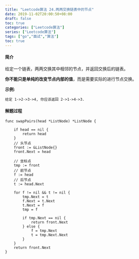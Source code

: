 ```yaml
---
title: "Leetcode算法 24.两两交换链表中的节点"
date: 2019-11-02T20:00:50+08:00
draft: false
toc: true
categories: ["Leetcode算法"]
series: ["Leetcode算法"]
tags: ["go","面试","算法"]
toc: true
---
```


#### 简介

给定一个链表，两两交换其中相邻的节点，并返回交换后的链表。

**你不能只是单纯的改变节点内部的值**，而是需要实际的进行节点交换。

**示例:**
``` golang
给定 1->2->3->4, 你应该返回 2->1->4->3.
```

#### 解题过程

``` golang
func swapPairs(head *ListNode) *ListNode {

	if head == nil {
		return head
	}
	// 头节点
	front := &ListNode{}
	front.Next = head

	// 坐标点
	tmp := front
	// 前节点
	f := head
	// 后节点
	t := head.Next

	for f != nil && t != nil {
		tmp.Next = t
		f.Next = t.Next
		t.Next = f
		tmp = f

		if tmp.Next == nil {
			return front.Next
		} else {
			f = tmp.Next
			t = tmp.Next.Next
		}
	}
	return front.Next
}

```